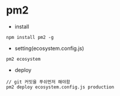 # pm2
* install
```
npm install pm2 -g
```

* setting(ecosystem.config.js)
```
pm2 ecosystem
```

* deploy
```
// git 커밋을 푸쉬먼저 해야함
pm2 deploy ecosystem.config.js production
```